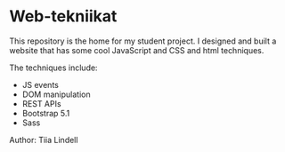 # Web-tekniikat
This repository is the home for my student project. I designed and built a website that has some cool JavaScript and CSS and html techniques.

The techniques include:
* JS events
* DOM manipulation
* REST APIs
* Bootstrap 5.1
* Sass

Author: Tiia Lindell